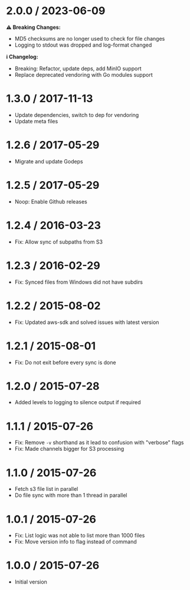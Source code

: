 # 2.0.0 / 2023-06-09

**⚠ Breaking Changes:**
- MD5 checksums are no longer used to check for file changes
- Logging to stdout was dropped and log-format changed

**ℹ Changelog:**

  * Breaking: Refactor, update deps, add MinIO support
  * Replace deprecated vendoring with Go modules support

# 1.3.0 / 2017-11-13

  * Update dependencies, switch to dep for vendoring
  * Update meta files

# 1.2.6 / 2017-05-29

  * Migrate and update Godeps

# 1.2.5 / 2017-05-29

  * Noop: Enable Github releases


1.2.4 / 2016-03-23
==================

  * Fix: Allow sync of subpaths from S3

1.2.3 / 2016-02-29
==================

  * Fix: Synced files from Windows did not have subdirs

1.2.2 / 2015-08-02
==================

  * Fix: Updated aws-sdk and solved issues with latest version

1.2.1 / 2015-08-01
==================

  * Fix: Do not exit before every sync is done

1.2.0 / 2015-07-28
==================

  * Added levels to logging to silence output if required

1.1.1 / 2015-07-26
==================

  * Fix: Remove `-v` shorthand as it lead to confusion with "verbose" flags
  * Fix: Made channels bigger for S3 processing

1.1.0 / 2015-07-26
==================

  * Fetch s3 file list in parallel
  * Do file sync with more than 1 thread in parallel

1.0.1 / 2015-07-26
==================

  * Fix: List logic was not able to list more than 1000 files
  * Fix: Move version info to flag instead of command

1.0.0 / 2015-07-26
==================

 * Initial version
